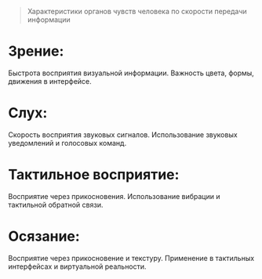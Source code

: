 > Характеристики органов чувств человека по скорости передачи информации

# Зрение:
Быстрота восприятия визуальной информации.
Важность цвета, формы, движения в интерфейсе.

# Слух:
Скорость восприятия звуковых сигналов.
Использование звуковых уведомлений и голосовых команд.

# Тактильное восприятие:
Восприятие через прикосновения.
Использование вибрации и тактильной обратной связи.

# Осязание:
Восприятие через прикосновение и текстуру.
Применение в тактильных интерфейсах и виртуальной реальности.